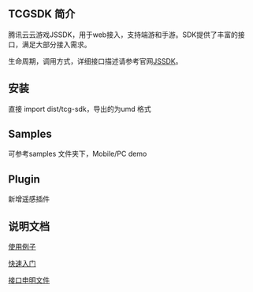 ## TCGSDK 简介
腾讯云云游戏JSSDK，用于web接入，支持端游和手游。SDK提供了丰富的接口，满足大部分接入需求。

生命周期，调用方式，详细接口描述请参考官网[JSSDK](https://cloud.tencent.com/document/product/1162/46134)。
## 安装

直接 import dist/tcg-sdk，导出的为umd 格式

## Samples

可参考samples 文件夹下，Mobile/PC demo

## Plugin

新增遥感插件

## 说明文档

[使用例子](samples/)

[快速入门](https://cloud.tencent.com/document/product/1162/46135)

[接口申明文件](dist/tcg-sdk//index.d.ts)

